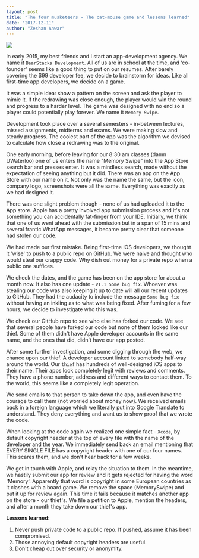 ```yaml
---
layout: post
title: "The four musketeers - The cat-mouse game and lessons learned"
date: "2017-12-11"
author: "Zeshan Anwar"
---
```




![](https://media.giphy.com/media/fxeeuml8GaESfmuE4z/giphy.gif)

In early 2015, my best friends and I start an app-development agency. We name it `BearStacks Development`. All of us are in school at the time, and ‘co-founder' seems like a good thing to put on our resumes. After barely covering the $99 developer fee, we decide to brainstorm for ideas. Like all first-time app developers, we decide on a game.

It was a simple idea: show a pattern on the screen and ask the player to mimic it. If the redrawing was close enough, the player would win the round and progress to a harder level. The game was designed with no end so a player could potentially play forever. We name it `Memory Swipe`. 

Development took place over a several semesters - in-between lectures, missed assignments, midterms and exams. We were making slow and steady progress. The coolest part of the app was the algorithm we devised to calculate how close a redrawing was to the original.

One early morning, before leaving for our 8:30 am classes (damn UWaterloo) one of us enters the name "Memory Swipe" into the App Store search bar and presses enter. It was a mindless search, made without the expectation of seeing anything but it did. There was an app on the App Store with our name on it. Not only was the name the same, but the icon, company logo, screenshots were all the same. Everything was exactly as we had designed it.

There was one slight problem though - none of us had uploaded it to the App store. Apple has a pretty involved app submission process and it's not something you can accidentally fat-finger from your IDE. Initially, we think that one of us went ahead with the submission but in a span of 15 mins and several frantic WhatApp messages, it became pretty clear that someone had stolen our code.

We had made our first mistake. Being first-time iOS developers, we thought it 'wise' to push to a public repo on GitHub. We were naive and thought who would steal our crappy code. Why dish out money for a private repo when a public one suffices.

We check the dates, and the game has been on the app store for about a month now. It also has one update - `V1.1 Some bug fix`. Whoever was stealing our code was also keeping it up to date will all our recent updates to GitHub. They had the audacity to include the message `Some bug fix` without having an inkling as to what was being fixed. After fuming for a few hours, we decide to investigate who this was. 

We check our GitHub repo to see who else has forked our code. We see that several people have forked our code but none of them looked like our thief. Some of them didn't have Apple developer accounts in the same name, and the ones that did, didn't have our app posted. 

After some further investigation, and some digging through the web, we chance upon our thief. A developer account linked to somebody half-way around the world. Our `thief` has hundreds of well-designed iOS apps to their name. Their apps look completely legit with reviews and comments. They have a phone number, address and different ways to contact them. To the world, this seems like a completely legit operation.

We send emails to that person to take down the app, and even have the courage to call them (not worried about money now). We received emails back in a foreign language which we literally put into Google Translate to understand. They deny everything and want us to show proof that we wrote the code.

When looking at the code again we realized one simple fact - `Xcode`, by default copyright header at the top of every file with the name of the developer and the year. We immediately send back an email mentioning that EVERY SINGLE FILE has a copyright header with one of our four names. This scares them, and we don't hear back for a few weeks.

We get in touch with Apple, and relay the situation to them. In the meantime, we hastily submit our app for review and it gets rejected for having the word 'Memory'. Apparently that word is copyright in some European countries as it clashes with a board game. We remove the space (MemorySwipe) and put it up for review again. This time it fails because it matches another app on the store - our thief's. We file a petition to Apple, mention the headers, and after a month they take down our thief's app.

**Lessons learned:** 

1. Never push private code to a public repo. If pushed, assume it has been compromised.
2. Those annoying default copyright headers are useful.
3. Don't cheap out over security or anonymity.















[bearstacks-apps]: https://itunes.apple.com/us/developer/bearstacks-development/id1108705924